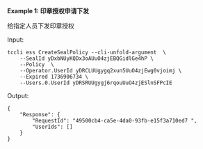 **Example 1: 印章授权申请下发**

给指定人员下发印章授权

Input: 

```
tccli ess CreateSealPolicy --cli-unfold-argument  \
    --SealId yDxbNUyKQDx3oAUuO4zjEBQGidlGe4hP \
    --Policy  \
    --Operator.UserId yDRCLUUgygq2xun5UuO4zjEwg0vjoimj \
    --Expired 1736906734 \
    --Users.0.UserId yDRSRUUgygj6rqouUuO4zjESlnSFPcIE
```

Output: 
```
{
    "Response": {
        "RequestId": "49500cb4-ca5e-4da0-93fb-e15f3a710ed7 ",
        "UserIds": []
    }
}
```

